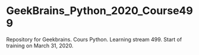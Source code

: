 # GeekBrains_Python_2020_Course499
Repository for Geekbrains. Cours Python. Learning stream 499. Start of training on March 31, 2020.
